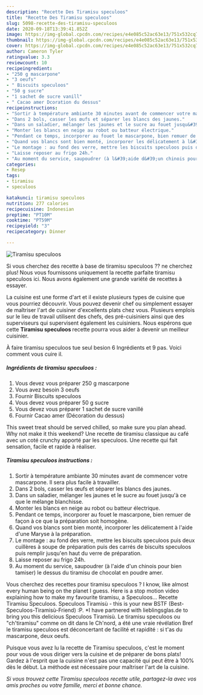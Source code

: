 ```yaml
---
description: "Recette Des Tiramisu speculoos"
title: "Recette Des Tiramisu speculoos"
slug: 5098-recette-des-tiramisu-speculoos
date: 2020-09-18T13:39:41.852Z
image: https://img-global.cpcdn.com/recipes/e4e085c52ac63e13/751x532cq70/tiramisu-speculoos-photo-principale-de-la-recette.jpg
thumbnail: https://img-global.cpcdn.com/recipes/e4e085c52ac63e13/751x532cq70/tiramisu-speculoos-photo-principale-de-la-recette.jpg
cover: https://img-global.cpcdn.com/recipes/e4e085c52ac63e13/751x532cq70/tiramisu-speculoos-photo-principale-de-la-recette.jpg
author: Cameron Tyler
ratingvalue: 3.3
reviewcount: 10
recipeingredient:
- "250 g mascarpone"
- "3 oeufs"
- " Biscuits speculoos"
- "50 g sucre"
- "1 sachet de sucre vanill"
- " Cacao amer Dcoration du dessus"
recipeinstructions:
- "Sortir à température ambiante 30 minutes avant de commencer votre mascarpone. Il sera plus facile à travailler."
- "Dans 2 bols, casser les œufs et séparer les blancs des jaunes."
- "Dans un saladier, mélanger les jaunes et le sucre au fouet jusqu&#39;à ce que le mélange blanchisse."
- "Monter les blancs en neige au robot ou batteur électrique."
- "Pendant ce temps, incorporer au fouet le mascarpone, bien remuer de façon à ce que la préparation soit homogène."
- "Quand vos blancs sont bien monté, incorporer les délicatement à l&#39;aide d&#39;une Maryse à la préparation."
- "Le montage : au fond des verre, mettre les biscuits speculoos puis deux cuillères à soupe de préparation puis des carrés de biscuits speculoos puis remplir jusqu&#39;en haut du verre de préparation."
- "Laisse reposer au frigo 24h."
- "Au moment du service, saupoudrer (à l&#39;aide d&#39;un chinois pour bien tamiser) le dessus du tiramisu de chocolat en poudre amer."
categories:
- Resep
tags:
- tiramisu
- speculoos

katakunci: tiramisu speculoos 
nutrition: 277 calories
recipecuisine: Indonesian
preptime: "PT10M"
cooktime: "PT59M"
recipeyield: "3"
recipecategory: Dinner

---
```



![Tiramisu speculoos](https://img-global.cpcdn.com/recipes/e4e085c52ac63e13/751x532cq70/tiramisu-speculoos-photo-principale-de-la-recette.jpg)

Si vous cherchez des recette à base de tiramisu speculoos ?? ne cherchez plus! Nous vous fournissons uniquement la recette parfaite tiramisu speculoos ici. Nous avons également une grande variété de recettes à essayer.

La cuisine est une forme d'art et il existe plusieurs types de cuisine que vous pourriez découvrir. Vous pouvez devenir chef ou simplement essayer de maîtriser l'art de cuisiner d'excellents plats chez vous. Plusieurs emplois sur le lieu de travail utilisent des chefs, des pré-cuisiniers ainsi que des superviseurs qui supervisent également les cuisiniers. Nous espérons que cette <strong> Tiramisu speculoos </strong> recette pourra vous aider à devenir un meilleur cuisinier.

<!--inarticleads1-->

À faire tiramisu speculoos tue seul besion 6 Ingrédients et 9 pas. Voici comment vous cuire il.

##### Ingrédients de tiramisu speculoos :

1. Vous devez vous préparer 250 g mascarpone
1. Vous avez besoin 3 oeufs
1. Fournir  Biscuits speculoos
1. Vous devez vous préparer 50 g sucre
1. Vous devez vous préparer 1 sachet de sucre vanillé
1. Fournir  Cacao amer (Décoration du dessus)


This sweet treat should be served chilled, so make sure you plan ahead. Why not make it this weekend? Une recette de tiramisu classique au café avec un coté crunchy apporté par les speculoos. Une recette qui fait sensation, facile et rapide à réaliser. 

<!--inarticleads2-->

##### Tiramisu speculoos instructions :

1. Sortir à température ambiante 30 minutes avant de commencer votre mascarpone. Il sera plus facile à travailler.
1. Dans 2 bols, casser les œufs et séparer les blancs des jaunes.
1. Dans un saladier, mélanger les jaunes et le sucre au fouet jusqu&#39;à ce que le mélange blanchisse.
1. Monter les blancs en neige au robot ou batteur électrique.
1. Pendant ce temps, incorporer au fouet le mascarpone, bien remuer de façon à ce que la préparation soit homogène.
1. Quand vos blancs sont bien monté, incorporer les délicatement à l&#39;aide d&#39;une Maryse à la préparation.
1. Le montage : au fond des verre, mettre les biscuits speculoos puis deux cuillères à soupe de préparation puis des carrés de biscuits speculoos puis remplir jusqu&#39;en haut du verre de préparation.
1. Laisse reposer au frigo 24h.
1. Au moment du service, saupoudrer (à l&#39;aide d&#39;un chinois pour bien tamiser) le dessus du tiramisu de chocolat en poudre amer.


Vous cherchez des recettes pour tiramisu speculoos ? I know, like almost every human being on the planet I guess. Here is a stop motion video explaining how to make my favourite tiramisu, a Speculoos… Recette Tiramisu Speculoos. Speculoos Tiramisù - this is your new BSTF (Best-Speculoos-Tiramisù-Friend) :P. *I have partnered with lieblingsglas.de to bring you this delicious Speculoos Tiramisù. Le tiramisu speculoos ou &#34;ch&#39;tiramisu&#34; comme on dit dans le Ch&#39;nord, a été une vraie révélation Bref le tiramisu speculoos est déconcertant de facilité et rapidité : si t&#39;as du mascarpone, deux oeufs. 

<!--inarticleads1-->

<p>
Puisque vous avez lu la recette de Tiramisu speculoos, c'est le moment pour vous de vous diriger vers la cuisine et de préparer de bons plats! Gardez à l'esprit que la cuisine n'est pas une capacité qui peut être à 100% dès le début. La méthode est nécessaire pour maîtriser l'art de la cuisine.
</p>

<p>
<i>Si vous trouvez cette Tiramisu speculoos recette utile, partagez-la avec vos amis proches ou votre famille, merci et bonne chance.</i>
</p>
